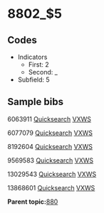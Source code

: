 # 8802\_$5

## Codes

-   Indicators
    -   First: 2
    -   Second: \_
-   Subfield: 5

## Sample bibs

6063911 [Quicksearch](https://search.library.yale.edu/catalog/6063911) [VXWS](http://prodorbis.library.yale.edu:7014/vxws/GetHoldingsService?bibId=6063911)

6077079 [Quicksearch](https://search.library.yale.edu/catalog/6077079) [VXWS](http://prodorbis.library.yale.edu:7014/vxws/GetHoldingsService?bibId=6077079)

8192604 [Quicksearch](https://search.library.yale.edu/catalog/8192604) [VXWS](http://prodorbis.library.yale.edu:7014/vxws/GetHoldingsService?bibId=8192604)

9569583 [Quicksearch](https://search.library.yale.edu/catalog/9569583) [VXWS](http://prodorbis.library.yale.edu:7014/vxws/GetHoldingsService?bibId=9569583)

13029543 [Quicksearch](https://search.library.yale.edu/catalog/13029543) [VXWS](http://prodorbis.library.yale.edu:7014/vxws/GetHoldingsService?bibId=13029543)

13868601 [Quicksearch](https://search.library.yale.edu/catalog/13868601) [VXWS](http://prodorbis.library.yale.edu:7014/vxws/GetHoldingsService?bibId=13868601)

**Parent topic:**[880](../../tags/880/880.md)

